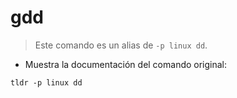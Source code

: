 # gdd

> Este comando es un alias de `-p linux dd`.

- Muestra la documentación del comando original:

`tldr -p linux dd`
